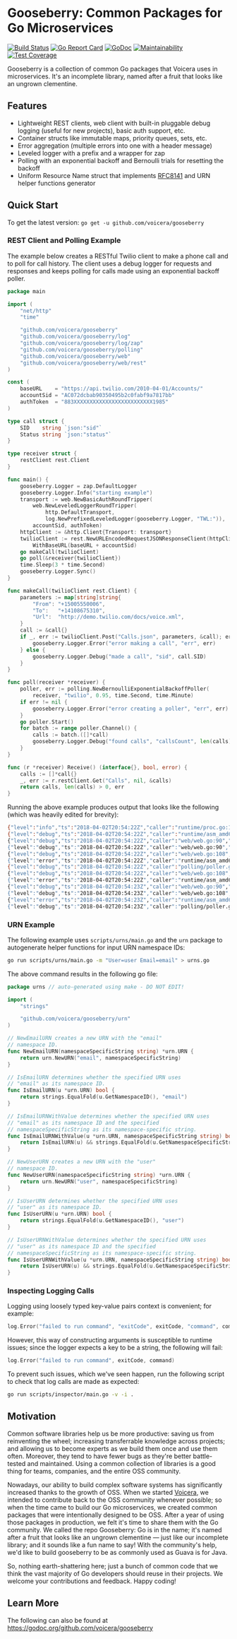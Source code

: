 # Gooseberry: Common Packages for Go Microservices

[![Build Status](https://travis-ci.org/voicera/gooseberry.svg?branch=master)](https://travis-ci.org/voicera/gooseberry)
[![Go Report Card](https://goreportcard.com/badge/github.com/voicera/gooseberry)](https://goreportcard.com/report/github.com/voicera/gooseberry)
[![GoDoc](https://godoc.org/github.com/voicera/gooseberry?status.svg)](https://godoc.org/github.com/voicera/gooseberry)
[![Maintainability](https://api.codeclimate.com/v1/badges/98e8195b41246e1c573d/maintainability)](https://codeclimate.com/github/voicera/gooseberry/maintainability)
[![Test Coverage](https://api.codeclimate.com/v1/badges/98e8195b41246e1c573d/test_coverage)](https://codeclimate.com/github/voicera/gooseberry/test_coverage)

Gooseberry is a collection of common Go packages that Voicera uses in microservices.
It's an incomplete library, named after a fruit that looks like an ungrown clementine.

## Features
* Lightweight REST clients, web client with built-in pluggable debug logging (useful for new projects), basic auth support, etc.
* Container structs like immutable maps, priority queues, sets, etc.
* Error aggregation (multiple errors into one with a header message)
* Leveled logger with a prefix and a wrapper for zap
* Polling with an exponential backoff and Bernoulli trials for resetting the backoff
* Uniform Resource Name struct that implements [RFC8141](https://tools.ietf.org/html/rfc8141) and URN helper functions generator

## Quick Start
To get the latest version: `go get -u github.com/voicera/gooseberry`

### REST Client and Polling Example
The example below creates a RESTful Twilio client to make a phone call and to poll for call history. The client uses a debug logger for requests and responses and keeps polling for calls made using an exponential backoff poller.

```go
package main

import (
	"net/http"
	"time"

	"github.com/voicera/gooseberry"
	"github.com/voicera/gooseberry/log"
	"github.com/voicera/gooseberry/log/zap"
	"github.com/voicera/gooseberry/polling"
	"github.com/voicera/gooseberry/web"
	"github.com/voicera/gooseberry/web/rest"
)

const (
	baseURL    = "https://api.twilio.com/2010-04-01/Accounts/"
	accountSid = "AC072dcbab90350495b2c0fabf9a7817bb"
	authToken  = "883XXXXXXXXXXXXXXXXXXXXXXXXX1985"
)

type call struct {
	SID    string `json:"sid"`
	Status string `json:"status"`
}

type receiver struct {
	restClient rest.Client
}

func main() {
	gooseberry.Logger = zap.DefaultLogger
	gooseberry.Logger.Info("starting example")
	transport := web.NewBasicAuthRoundTripper(
		web.NewLeveledLoggerRoundTripper(
			http.DefaultTransport,
			log.NewPrefixedLeveledLogger(gooseberry.Logger, "TWL:")),
		accountSid, authToken)
	httpClient := &http.Client{Transport: transport}
	twilioClient := rest.NewURLEncodedRequestJSONResponseClient(httpClient).
		WithBaseURL(baseURL + accountSid)
	go makeCall(twilioClient)
	go poll(&receiver{twilioClient})
	time.Sleep(3 * time.Second)
	gooseberry.Logger.Sync()
}

func makeCall(twilioClient rest.Client) {
	parameters := map[string]string{
		"From": "+15005550006",
		"To":   "+14108675310",
		"Url":  "http://demo.twilio.com/docs/voice.xml",
	}
	call := &call{}
	if _, err := twilioClient.Post("Calls.json", parameters, &call); err != nil {
		gooseberry.Logger.Error("error making a call", "err", err)
	} else {
		gooseberry.Logger.Debug("made a call", "sid", call.SID)
	}
}

func poll(receiver *receiver) {
	poller, err := polling.NewBernoulliExponentialBackoffPoller(
		receiver, "twilio", 0.95, time.Second, time.Minute)
	if err != nil {
		gooseberry.Logger.Error("error creating a poller", "err", err)
	}
	go poller.Start()
	for batch := range poller.Channel() {
		calls := batch.([]*call)
		gooseberry.Logger.Debug("found calls", "callsCount", len(calls))
	}
}

func (r *receiver) Receive() (interface{}, bool, error) {
	calls := []*call{}
	_, err := r.restClient.Get("Calls", nil, &calls)
	return calls, len(calls) > 0, err
}
```

Running the above example produces output that looks like the following (which was heavily edited for brevity):

```bash
{"level":"info","ts":"2018-04-02T20:54:22Z","caller":"runtime/proc.go:198","msg":"starting example"}
{"level":"debug","ts":"2018-04-02T20:54:22Z","caller":"runtime/asm_amd64.s:2361","msg":"Started","poller":"twilio"}
{"level":"debug","ts":"2018-04-02T20:54:22Z","caller":"web/web.go:90","msg":"TWL:Request","request":"GET /2010-04-01/Accounts/AC072dcbab90350495b2c0fabf9a7817bb/Calls HTTP/1.1\r\nHost: api.twilio.com\r\nUser-Agent: gooseberry\r\nAuthorization: *******STRIPPED OUT*******\r\nContent-Type: application/x-www-fo...
{"level":"debug","ts":"2018-04-02T20:54:22Z","caller":"web/web.go:90","msg":"TWL:Request","request":"POST /2010-04-01/Accounts/AC072dcbab90350495b2c0fabf9a7817bb/Calls.json HTTP/1.1\r\nHost: api.twilio.com\r\nUser-Agent: gooseberry\r\nContent-Length: 89\r\nAuthorization: *******STRIPPED OUT*******\r\nConten...
{"level":"debug","ts":"2018-04-02T20:54:22Z","caller":"web/web.go:108","msg":"TWL:Response","response":"HTTP/1.1 401 UNAUTHORIZED\r\nContent-Length: 293\r\nAccess-Control-Allow-Credentials: true\r\nAccess-Control-Allow-Headers: Accept, Authorization, Content-Type, If-Match, If-Modified-Since, If-None-Match,...
{"level":"error","ts":"2018-04-02T20:54:22Z","caller":"runtime/asm_amd64.s:2361","msg":"HTTP Status Code 401: <?xml version='1.0' encoding='UTF-8'?>\n<TwilioResponse><RestException><Code>20003</Code><Detail>Your AccountSid or AuthToken was incorrect.</Detail><Message>Authenticate</Message><MoreInfo>https://...
{"level":"debug","ts":"2018-04-02T20:54:22Z","caller":"polling/poller.go:98","msg":"Relaxing","poller":"twilio"}
{"level":"debug","ts":"2018-04-02T20:54:22Z","caller":"web/web.go:108","msg":"TWL:Response","response":"HTTP/1.1 401 UNAUTHORIZED\r\nContent-Length: 171\r\nAccess-Control-Allow-Credentials: true\r\nAccess-Control-Allow-Headers: Accept, Authorization, Content-Type, If-Match, If-Modified-Since, If-None-Match,...
{"level":"error","ts":"2018-04-02T20:54:22Z","caller":"runtime/asm_amd64.s:2361","msg":"error making a call","err":"HTTP Status Code 401: {\"code\": 20003, \"detail\": \"Your AccountSid or AuthToken was incorrect.\", \"message\": \"Authenticate\", \"more_info\": \"https://www.twilio.com/docs/errors/20003\",...
{"level":"debug","ts":"2018-04-02T20:54:23Z","caller":"web/web.go:90","msg":"TWL:Request","request":"GET /2010-04-01/Accounts/AC072dcbab90350495b2c0fabf9a7817bb/Calls HTTP/1.1\r\nHost: api.twilio.com\r\nUser-Agent: gooseberry\r\nAuthorization: *******STRIPPED OUT*******\r\nContent-Type: application/x-www-fo...
{"level":"debug","ts":"2018-04-02T20:54:23Z","caller":"web/web.go:108","msg":"TWL:Response","response":"HTTP/1.1 401 UNAUTHORIZED\r\nContent-Length: 293\r\nAccess-Control-Allow-Credentials: true\r\nAccess-Control-Allow-Headers: Accept, Authorization, Content-Type, If-Match, If-Modified-Since, If-None-Match,...
{"level":"error","ts":"2018-04-02T20:54:23Z","caller":"runtime/asm_amd64.s:2361","msg":"HTTP Status Code 401: <?xml version='1.0' encoding='UTF-8'?>\n<TwilioResponse><RestException><Code>20003</Code><Detail>Your AccountSid or AuthToken was incorrect.</Detail><Message>Authenticate</Message><MoreInfo>https://...
{"level":"debug","ts":"2018-04-02T20:54:23Z","caller":"polling/poller.go:98","msg":"Relaxing","poller":"twilio"}
```

### URN Example
The following example uses `scripts/urns/main.go` and the `urn` package
to autogenerate helper functions for input URN namespace IDs:

```bash
go run scripts/urns/main.go -m "User=user Email=email" > urns.go
```

The above command results in the following go file:

```go
package urns // auto-generated using make - DO NOT EDIT!

import (
	"strings"

	"github.com/voicera/gooseberry/urn"
)

// NewEmailURN creates a new URN with the "email"
// namespace ID.
func NewEmailURN(namespaceSpecificString string) *urn.URN {
	return urn.NewURN("email", namespaceSpecificString)
}

// IsEmailURN determines whether the specified URN uses
// "email" as its namespace ID.
func IsEmailURN(u *urn.URN) bool {
	return strings.EqualFold(u.GetNamespaceID(), "email")
}

// IsEmailURNWithValue determines whether the specified URN uses
// "email" as its namespace ID and the specified
// namespaceSpecificString as its namespace-specific string.
func IsEmailURNWithValue(u *urn.URN, namespaceSpecificString string) bool {
	return IsEmailURN(u) && strings.EqualFold(u.GetNamespaceSpecificString(), namespaceSpecificString)
}

// NewUserURN creates a new URN with the "user"
// namespace ID.
func NewUserURN(namespaceSpecificString string) *urn.URN {
	return urn.NewURN("user", namespaceSpecificString)
}

// IsUserURN determines whether the specified URN uses
// "user" as its namespace ID.
func IsUserURN(u *urn.URN) bool {
	return strings.EqualFold(u.GetNamespaceID(), "user")
}

// IsUserURNWithValue determines whether the specified URN uses
// "user" as its namespace ID and the specified
// namespaceSpecificString as its namespace-specific string.
func IsUserURNWithValue(u *urn.URN, namespaceSpecificString string) bool {
	return IsUserURN(u) && strings.EqualFold(u.GetNamespaceSpecificString(), namespaceSpecificString)
}
```

### Inspecting Logging Calls
Logging using loosely typed key-value pairs context is convenient; for example:

```go
log.Error("failed to run command", "exitCode", exitCode, "command", command)
```

However, this way of constructing arguments is susceptible to runtime issues;
since the logger expects a key to be a string, the following will fail:

```go
log.Error("failed to run command", exitCode, command)
```

To prevent such issues, which we've seen happen, run the following script
to check that log calls are made as expected:

```bash
go run scripts/inspector/main.go -v -i .
``` 

## Motivation
Common software libraries help us be more productive: saving us from reinventing the wheel; increasing transferrable knowledge across projects; and allowing us to become experts as we build them once and use them often. Moreover, they tend to have fewer bugs as they're better battle-tested and maintained. Using a common collection of libraries is a good thing for teams, companies, and the entire OSS community.

Nowadays, our ability to build complex software systems has significantly increased thanks to the growth of OSS. When we started [Voicera](https://www.voicera.com), we intended to contribute back to the OSS community whenever possible; so when the time came to build our Go microservices, we created common packages that were intentionally designed to be OSS. After a year of using those packages in production, we felt it's time to share them with the Go community. We called the repo Gooseberry: Go is in the name; it's named after a fruit that looks like an ungrown clementine — just like our incomplete library; and it sounds like a fun name to say! With the community's help, we'd like to build gooseberry to be as commonly used as Guava is for Java.

So, nothing earth-shattering here; just a bunch of common code that we think the vast majority of Go developers should reuse in their projects. We welcome your contributions and feedback. Happy coding!

## Learn More
The following can also be found at <https://godoc.org/github.com/voicera/gooseberry>
